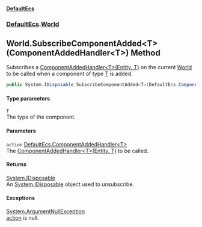 #### [DefaultEcs](DefaultEcs.md 'DefaultEcs')
### [DefaultEcs](DefaultEcs.md#DefaultEcs 'DefaultEcs').[World](World.md 'DefaultEcs.World')
## World.SubscribeComponentAdded&lt;T&gt;(ComponentAddedHandler&lt;T&gt;) Method
Subscribes a [ComponentAddedHandler&lt;T&gt;(Entity, T)](ComponentAddedHandler_T_(Entity_T).md 'DefaultEcs.ComponentAddedHandler&lt;T&gt;(DefaultEcs.Entity, T)') on the current [World](World.md 'DefaultEcs.World') to be called when a component of type [T](World_SubscribeComponentAdded_T_(ComponentAddedHandler_T_).md#DefaultEcs_World_SubscribeComponentAdded_T_(DefaultEcs_ComponentAddedHandler_T_)_T 'DefaultEcs.World.SubscribeComponentAdded&lt;T&gt;(DefaultEcs.ComponentAddedHandler&lt;T&gt;).T') is added.  
```csharp
public System.IDisposable SubscribeComponentAdded<T>(DefaultEcs.ComponentAddedHandler<T> action);
```
#### Type parameters
<a name='DefaultEcs_World_SubscribeComponentAdded_T_(DefaultEcs_ComponentAddedHandler_T_)_T'></a>
`T`  
The type of the component.
  
#### Parameters
<a name='DefaultEcs_World_SubscribeComponentAdded_T_(DefaultEcs_ComponentAddedHandler_T_)_action'></a>
`action` [DefaultEcs.ComponentAddedHandler&lt;](ComponentAddedHandler_T_(Entity_T).md 'DefaultEcs.ComponentAddedHandler&lt;T&gt;(DefaultEcs.Entity, T)')[T](World_SubscribeComponentAdded_T_(ComponentAddedHandler_T_).md#DefaultEcs_World_SubscribeComponentAdded_T_(DefaultEcs_ComponentAddedHandler_T_)_T 'DefaultEcs.World.SubscribeComponentAdded&lt;T&gt;(DefaultEcs.ComponentAddedHandler&lt;T&gt;).T')[&gt;](ComponentAddedHandler_T_(Entity_T).md 'DefaultEcs.ComponentAddedHandler&lt;T&gt;(DefaultEcs.Entity, T)')  
The [ComponentAddedHandler&lt;T&gt;(Entity, T)](ComponentAddedHandler_T_(Entity_T).md 'DefaultEcs.ComponentAddedHandler&lt;T&gt;(DefaultEcs.Entity, T)') to be called.
  
#### Returns
[System.IDisposable](https://docs.microsoft.com/en-us/dotnet/api/System.IDisposable 'System.IDisposable')  
An [System.IDisposable](https://docs.microsoft.com/en-us/dotnet/api/System.IDisposable 'System.IDisposable') object used to unsubscribe.
#### Exceptions
[System.ArgumentNullException](https://docs.microsoft.com/en-us/dotnet/api/System.ArgumentNullException 'System.ArgumentNullException')  
[action](World_SubscribeComponentAdded_T_(ComponentAddedHandler_T_).md#DefaultEcs_World_SubscribeComponentAdded_T_(DefaultEcs_ComponentAddedHandler_T_)_action 'DefaultEcs.World.SubscribeComponentAdded&lt;T&gt;(DefaultEcs.ComponentAddedHandler&lt;T&gt;).action') is null.

